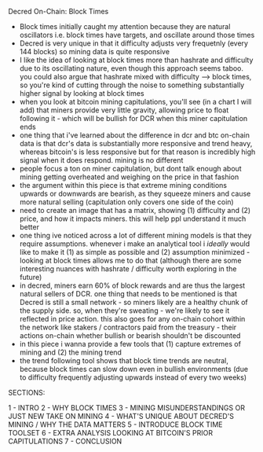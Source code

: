 Decred On-Chain: Block Times 

- Block times initially caught my attention because they are natural oscillators i.e. block times have targets, and oscillate around those times
- Decred is very unique in that it difficulty adjusts very frequetnly (every 144 blocks) so mining data is quite responsive
- I like the idea of looking at block times more than hashrate and difficulty due to its oscillating nature, even though this approach seems taboo. you could also argue that hashrate mixed with difficulty --> block times, so you're kind of cutting through the noise to something substantially higher signal by looking at block times
- when you look at bitcoin mining capitulations, you'll see (in a chart I will add) that miners provide very little gravity, allowing price to float following it - which will be bullish for DCR when this miner capitulation ends
- one thing that i've learned about the difference in dcr and btc on-chain data is that dcr's data is substantially more responsive and trend heavy, whereas bitcoin's is less responsive but for that reason is incredibly high signal when it does respond. mining is no different
- people focus a ton on miner capitulation, but dont talk enough about mining getting overheated and weighing on the price in that fashion
- the argument within this piece is that extreme mining conditions upwards or downwards are bearish, as they squeeze miners and cause more natural selling (capitulation only covers one side of the coin)
- need to create an image that has a matrix, showing (1) difficulty and (2) price, and how it impacts miners. this will help ppl understand it much better
- one thing ive noticed across a lot of different mining models is that they require assumptions. whenever i make an analytical tool i *ideally* would like to make it (1) as simple as possible and (2) assumption minimized - looking at block times allows me to do that (although there are some interesting nuances with hashrate / difficulty worth exploring in the future)
- in decred, miners earn 60% of block rewards and are thus the largest natural sellers of DCR. one thing that needs to be mentioned is that Decred is still a small network - so miners likely are a healthy chunk of the supply side. so, when they're sweating - we're likely to see it reflected in price action. this also goes for any on-chain cohort within the network like stakers / contractors paid from the treasury - their actions on-chain whether bullish or bearish shouldn't be discounted
- in this piece i wanna provide a few tools that (1) capture extremes of mining and (2) the mining trend
- the trend following tool shows that block time trends are neutral, because block times can slow down even in bullish environments (due to difficulty frequently adjusting upwards instead of every two weeks)

SECTIONS:

1 - INTRO
2 - WHY BLOCK TIMES
3 - MINING MISUNDERSTANDINGS OR JUST NEW TAKE ON MINING
4 - WHAT'S UNIQUE ABOUT DECRED'S MINING / WHY THE DATA MATTERS
5 - INTRODUCE BLOCK TIME TOOLSET
6 - EXTRA ANALYSIS LOOKING AT BITCOIN'S PRIOR CAPITULATIONS
7 - CONCLUSION
